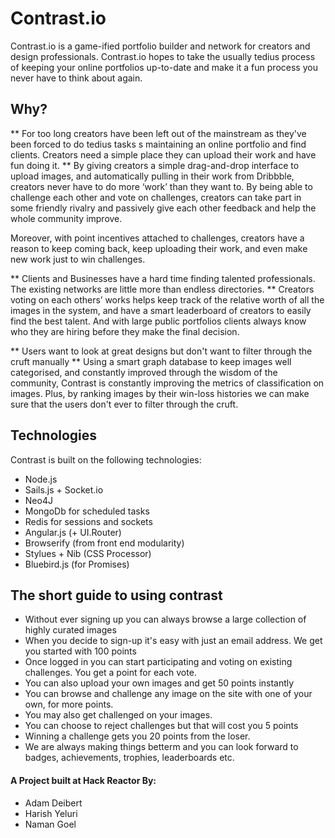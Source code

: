 # Contrast.io

Contrast.io is a game-ified portfolio builder and network for creators and design professionals. Contrast.io hopes to take the usually tedius process of keeping your online portfolios up-to-date and make it a fun process you never have to think about again.

## Why?
** For too long creators have been left out of the mainstream as they've been forced to do tedius tasks s maintaining an online portfolio and find clients. Creators need a simple place they can upload their work and have fun doing it. **
By giving creators a simple drag-and-drop interface to upload images, and automatically pulling in their work from Dribbble, creators never have to do more ‘work’ than they want to. By being able to challenge each other and vote on challenges, creators can take part in some friendly rivalry and passively give each other feedback and help the whole community improve.

Moreover, with point incentives attached to challenges, creators have a reason to keep coming back, keep uploading their work, and even make new work just to win challenges.

** Clients and Businesses have a hard time finding talented professionals. The existing networks are little more than endless directories. **
Creators voting on each others’ works helps keep track of the relative worth of all the images in the system, and have a smart leaderboard of creators to easily find the best talent. And with large public portfolios clients always know who they are hiring before they make the final decision.

** Users want to look at great designs but don't want to filter through the cruft manually **
Using a smart graph database to keep images well categorised, and constantly improved through the wisdom of the community, Contrast is constantly improving the metrics of classification on images. Plus, by ranking images by their win-loss histories we can make sure that the users don't ever to filter through the cruft.


## Technologies

Contrast is built on the following technologies:

* Node.js
* Sails.js + Socket.io
* Neo4J
* MongoDb for scheduled tasks
* Redis for sessions and sockets
* Angular.js (+ UI.Router)
* Browserify (from front end modularity)
* Stylues + Nib (CSS Processor)
* Bluebird.js (for Promises)

## The short guide to using contrast
* Without ever signing up you can always browse a large collection of highly curated images
* When you decide to sign-up it's easy with just an email address. We get you started with 100 points
* Once logged in you can start participating and voting on existing challenges. You get a point for each vote.
* You can also upload your own images and get 50 points instantly
* You can browse and challenge any image on the site with one of your own, for more points.
* You may also get challenged on your images.
* You can choose to reject challenges but that will cost you 5 points
* Winning a challenge gets you 20 points from the loser.
* We are always making things betterm and you can look forward to badges, achievements, trophies, leaderboards etc.


#### A Project built at Hack Reactor By:

* Adam Deibert
* Harish Yeluri
* Naman Goel